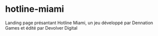 # hotline-miami
Landing page présantant Hotline Miami, un jeu développé par Dennation Games et édité par Devolver Digital
